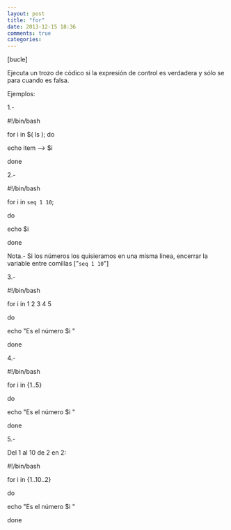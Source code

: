 ```yaml
---
layout: post
title: "for"
date: 2013-12-15 18:36
comments: true
categories: 
---
```

[bucle]

Ejecuta un trozo de códico si la expresión de control es verdadera y sólo se para cuando es falsa.

Ejemplos:

1.-

#!/bin/bash

for i in $( ls ); do

echo item --> $i

done

2.-

#!/bin/bash

for i in `seq 1 10`;

do

echo $i

done

Nota.- Si los números los quisieramos en una misma linea, encerrar la variable entre comillas ["`seq 1 10`"]

3.-

#!/bin/bash

for i in 1 2 3 4 5

do

echo "Es el número $i "

done

4.-

#!/bin/bash

for i in {1..5}

do

echo "Es el número $i "

done

5.-

Del 1 al 10 de 2 en 2:

#!/bin/bash

for i in {1..10..2}

do

echo "Es el número $i "

done

